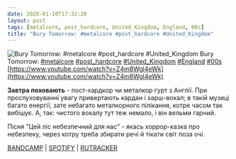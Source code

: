 ```yaml
---
date: 2020-01-10T17:32:20
layout: post
tags: [metalcore, post_hardcore, United_Kingdom, England, 00s]
title: "Bury Tomorrow: #metalcore #post_hardcore #United_Kingdom"
---
```

![Bury Tomorrow: #metalcore #post_hardcore #United_Kingdom](https://i.ytimg.com/vi/Z4m8Wgl4eWk/hqdefault.jpg)
Bury Tomorrow: [#metalcore](/tags/#metalcore) [#post_hardcore](/tags/#post_hardcore) [#United_Kingdom](/tags/#United_Kingdom) [#England](/tags/#England) [#00s](/tags/#00s) [https://www.youtube.com/watch?v=Z4m8Wgl4eWk](https://www.youtube.com/watch?v=Z4m8Wgl4eWk)

**Завтра поховають** - пост-хардкор чи металкор гурт з Англії. При прослуховуванні увагу привертають кардан і харш-вокал; в такій музиці багато енергії, зате небагато металкорного пілікання, котре часом так вибішує. А, так: чистого вокалу тут теж немало, і він вельми гарний.

Пісня &quot;Цей ліс небезпечний для нас&quot; - якась хоррор-казка про небезпеку, через котру треба збирати речі й тікати світ поза очі.

[BANDCAMP](https://basickrecords.bandcamp.com/album/portraits) | [SPOTIFY](https://open.spotify.com/album/3Yj0ZJVzzeM6GshPy45kSA) | [RUTRACKER](https://rutracker.org/forum/viewtopic.php?t=2897844)